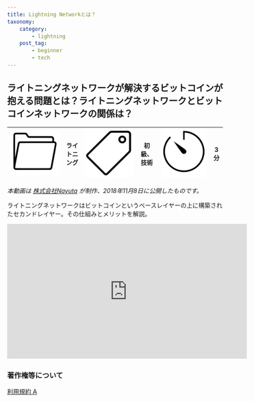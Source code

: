```yaml
---
title: Lightning Networkとは？
taxonomy:
    category:
        - lightning
    post_tag:
        - beginner
        - tech
---
```


## ライトニングネットワークが解決するビットコインが抱える問題とは？ライトニングネットワークとビットコインネットワークの関係は？

|  ![Category](/_images/category.png)  |  ライトニング |  ![Tag](/_images/tag.png)  |  初級、技術  | ![Time](/_images/timer.png)  |  3分  |
| ---- | ---- | ---- | ---- | ---- | ---- |

*本動画は [株式会社Nayuta](https://nayuta.co/ja) が制作、2018年11月8日に公開したものです。*

ライトニングネットワークはビットコインというベースレイヤーの上に構築されたセカンドレイヤー。その仕組みとメリットを解説。

<center><iframe width="560" height="315" src="https://www.youtube.com/embed/j8PGg-cttxU" title="YouTube video player" frameborder="0" allow="accelerometer; autoplay; clipboard-write; encrypted-media; gyroscope; picture-in-picture" allowfullscreen=""></iframe></center>


### 著作権等について
[利用規約 A](https://lostinbitcoin.jp/copyright/#uaa)
